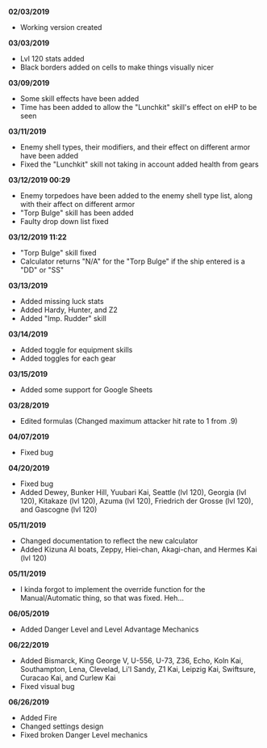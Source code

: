 **02/03/2019**
* Working version created

**03/03/2019**
* Lvl 120 stats added
* Black borders added on cells to make things visually nicer

**03/09/2019**
* Some skill effects have been added
* Time has been added to allow the "Lunchkit" skill's effect on eHP to be seen

**03/11/2019**
* Enemy shell types, their modifiers, and their effect on different armor have been added
* Fixed the "Lunchkit" skill not taking in account added health from gears

**03/12/2019 00:29**
* Enemy torpedoes have been added to the enemy shell type list, along with their affect on different armor
* "Torp Bulge" skill has been added
* Faulty drop down list fixed

**03/12/2019 11:22**
* "Torp Bulge" skill fixed
* Calculator returns "N/A" for the "Torp Bulge" if the ship entered is a "DD" or "SS"

**03/13/2019**
* Added missing luck stats
* Added Hardy, Hunter, and Z2
* Added "Imp. Rudder" skill

**03/14/2019**
* Added toggle for equipment skills
* Added toggles for each gear

**03/15/2019**
* Added some support for Google Sheets

**03/28/2019**
* Edited formulas (Changed maximum attacker hit rate to 1 from .9)

**04/07/2019**
* Fixed bug

**04/20/2019**
* Fixed bug
* Added Dewey, Bunker Hill, Yuubari Kai, Seattle (lvl 120), Georgia (lvl 120), Kitakaze (lvl 120), Azuma (lvl 120), Friedrich der Grosse (lvl 120), and Gascogne (lvl 120)

**05/11/2019**
* Changed documentation to reflect the new calculator
* Added Kizuna AI boats, Zeppy, Hiei-chan, Akagi-chan, and Hermes Kai (lvl 120)

**05/11/2019**
* I kinda forgot to implement the override function for the Manual/Automatic thing, so that was fixed. Heh...

**06/05/2019**
* Added Danger Level and Level Advantage Mechanics

**06/22/2019**
* Added Bismarck, King George V, U-556, U-73, Z36, Echo, Koln Kai, Southampton, Lena, Clevelad, Li'l Sandy, Z1 Kai, Leipzig Kai, Swiftsure, Curacao Kai, and Curlew Kai
* Fixed visual bug

**06/26/2019**
* Added Fire
* Changed settings design
* Fixed broken Danger Level mechanics
